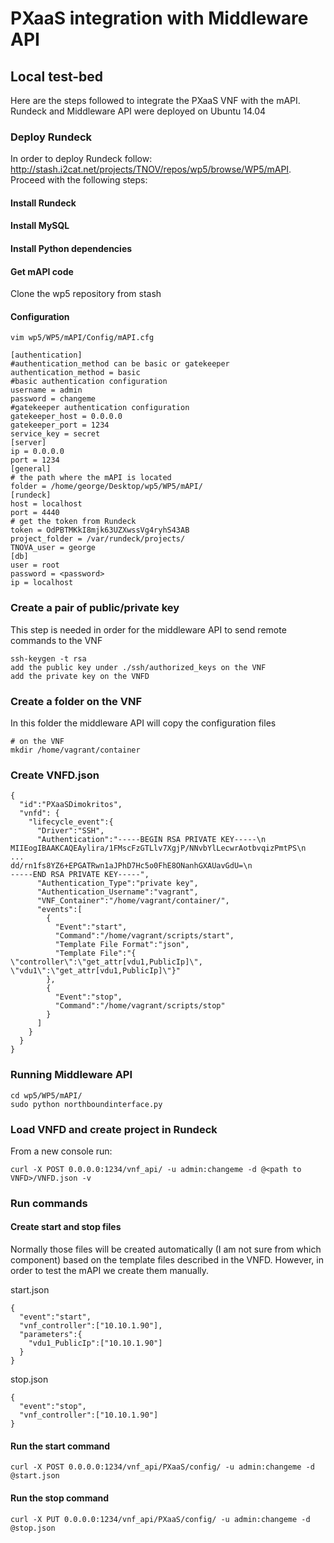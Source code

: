 # PXaaS integration with Middleware API
## Local test-bed
Here are the steps followed to integrate the PXaaS VNF with the mAPI. Rundeck and Middleware API were deployed on Ubuntu 14.04 
### Deploy Rundeck
In order to deploy Rundeck follow:
http://stash.i2cat.net/projects/TNOV/repos/wp5/browse/WP5/mAPI. Proceed with the following steps:
#### Install Rundeck
#### Install MySQL
#### Install Python dependencies
#### Get mAPI code
Clone the wp5 repository from stash
#### Configuration
```
vim wp5/WP5/mAPI/Config/mAPI.cfg
```
```
[authentication]
#authentication_method can be basic or gatekeeper
authentication_method = basic
#basic authentication configuration
username = admin
password = changeme
#gatekeeper authentication configuration
gatekeeper_host = 0.0.0.0
gatekeeper_port = 1234
service_key = secret
[server]
ip = 0.0.0.0
port = 1234
[general]
# the path where the mAPI is located
folder = /home/george/Desktop/wp5/WP5/mAPI/
[rundeck]
host = localhost
port = 4440
# get the token from Rundeck
token = OdPBTMKkI8mjk63UZXwssVg4ryhS43AB
project_folder = /var/rundeck/projects/
TNOVA_user = george
[db]
user = root
password = <password>
ip = localhost
```
### Create a pair of public/private key
This step is needed in order for the middleware API to send remote commands to the VNF
```
ssh-keygen -t rsa
add the public key under ./ssh/authorized_keys on the VNF
add the private key on the VNFD
```
### Create a folder on the VNF
In this folder the middleware API will copy the configuration files
```
# on the VNF
mkdir /home/vagrant/container
```
### Create VNFD.json
```
{
  "id":"PXaaSDimokritos",
  "vnfd": {
    "lifecycle_event":{
      "Driver":"SSH",
      "Authentication":"-----BEGIN RSA PRIVATE KEY-----\n
MIIEogIBAAKCAQEAylira/1FMscFzGTLlv7XgjP/NNvbYlLecwrAotbvqizPmtPS\n
...
dd/rn1fs8YZ6+EPGATRwn1aJPhD7Hc5o0FhE8ONanhGXAUavGdU=\n
-----END RSA PRIVATE KEY-----",
      "Authentication_Type":"private key",
      "Authentication_Username":"vagrant",
      "VNF_Container":"/home/vagrant/container/",
      "events":[
        {
          "Event":"start",
          "Command":"/home/vagrant/scripts/start",
          "Template File Format":"json",
          "Template File":"{ \"controller\":\"get_attr[vdu1,PublicIp]\", \"vdu1\":\"get_attr[vdu1,PublicIp]\"}"
        },
        {
          "Event":"stop",
          "Command":"/home/vagrant/scripts/stop"
        }
      ]
    }
  }
}
```
### Running Middleware API
```
cd wp5/WP5/mAPI/
sudo python northboundinterface.py
```
### Load VNFD and create project in Rundeck
From a new console run:
```
curl -X POST 0.0.0.0:1234/vnf_api/ -u admin:changeme -d @<path to VNFD>/VNFD.json -v
```
### Run commands
#### Create start and stop files
Normally those files will be created automatically (I am not sure from which component) based on the template files described in the VNFD. However, in order to test the mAPI we create them manually.

start.json
```
{
  "event":"start",
  "vnf_controller":["10.10.1.90"],
  "parameters":{
    "vdu1_PublicIp":["10.10.1.90"]
  }
}
```
stop.json
```
{
  "event":"stop",
  "vnf_controller":["10.10.1.90"]
}
```

#### Run the start command
```
curl -X POST 0.0.0.0:1234/vnf_api/PXaaS/config/ -u admin:changeme -d @start.json
```
#### Run the stop command
```
curl -X PUT 0.0.0.0:1234/vnf_api/PXaaS/config/ -u admin:changeme -d @stop.json
```